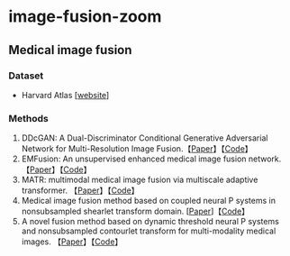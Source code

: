 # image-fusion-zoom

## Medical image fusion

### Dataset

- Harvard Atlas [[website](http://www.med.harvard.edu/aanlib/home.html)]

### Methods

1. DDcGAN: A Dual-Discriminator Conditional  Generative Adversarial Network for Multi-Resolution Image Fusion.【[Paper](https://ieeexplore.ieee.org/abstract/document/9031751/)】【[Code](https://github.com/hanna-xu/DDcGAN)】
2. EMFusion: An unsupervised enhanced medical  image fusion network. 【[Paper](https://www.sciencedirect.com/science/article/abs/pii/S1566253521001275)】【[Code](https://github.com/hanna-xu/EMFusion)】
3. MATR: multimodal medical image fusion via multiscale adaptive transformer. 【[Paper](https://ieeexplore.ieee.org/abstract/document/9844446)】【[Code](https://github.com/tthinking/MATR)】
4. Medical image fusion method based on coupled neural P systems in nonsubsampled shearlet transform domain. [[Paper](https://morvanli.github.io/papers/IJNS2021.pdf)]【[Code](https://github.com/MorvanLi/CNP-MIF)】
1. A novel fusion method based on dynamic threshold neural P systems and nonsubsampled contourlet transform for multi-modality medical images. 【[Paper](https://www.sciencedirect.com/science/article/abs/pii/S0165168420303376)】【[Code](https://github.com/MorvanLi/DTNP-MIF)】

